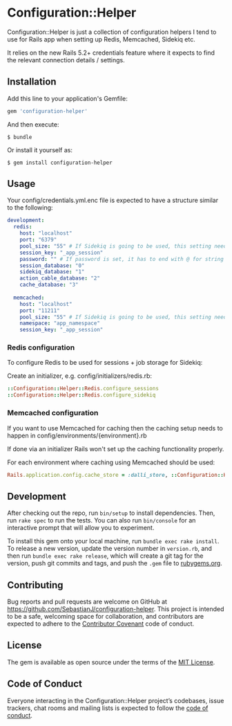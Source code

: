 # Configuration::Helper

Configuration::Helper is just a collection of configuration helpers I tend to use for Rails app when setting up Redis, Memcached, Sidekiq etc.

It relies on the new Rails 5.2+ credentials feature where it expects to find the relevant connection details / settings.

## Installation

Add this line to your application's Gemfile:

```ruby
gem 'configuration-helper'
```

And then execute:

    $ bundle

Or install it yourself as:

    $ gem install configuration-helper

## Usage

Your config/credentials.yml.enc file is expected to have a structure similar to the following:

```yaml
development:
  redis:
    host: "localhost"
    port: "6379"
    pool_size: "55" # If Sidekiq is going to be used, this setting needs to be set higher than the concurrency setting in config/sidekiq.yml
    session_key: "_app_session"
    password: "" # If password is set, it has to end with @ for string concatenation to work properly
    session_database: "0"
    sidekiq_database: "1"
    action_cable_database: "2"
    cache_database: "3"
  
  memcached:
    host: "localhost"
    port: "11211"
    pool_size: "55" # If Sidekiq is going to be used, this setting needs to be set higher than the concurrency setting in config/sidekiq.yml
    namespace: "app_namespace"
    session_key: "_app_session"
```

### Redis configuration
To configure Redis to be used for sessions + job storage for Sidekiq:

Create an initializer, e.g. config/initializers/redis.rb:

```ruby
::Configuration::Helper::Redis.configure_sessions
::Configuration::Helper::Redis.configure_sidekiq
```

### Memcached configuration
If you want to use Memcached for caching then the caching setup needs to happen in config/environments/{environment}.rb

If done via an initializer Rails won't set up the caching functionality properly.

For each environment where caching using Memcached should be used:

```ruby
Rails.application.config.cache_store = :dalli_store, ::Configuration::Helper::Memcached.config_variable(:host), ::Configuration::Helper::Memcached.generate_cache_configuration
```

## Development

After checking out the repo, run `bin/setup` to install dependencies. Then, run `rake spec` to run the tests. You can also run `bin/console` for an interactive prompt that will allow you to experiment.

To install this gem onto your local machine, run `bundle exec rake install`. To release a new version, update the version number in `version.rb`, and then run `bundle exec rake release`, which will create a git tag for the version, push git commits and tags, and push the `.gem` file to [rubygems.org](https://rubygems.org).

## Contributing

Bug reports and pull requests are welcome on GitHub at https://github.com/SebastianJ/configuration-helper. This project is intended to be a safe, welcoming space for collaboration, and contributors are expected to adhere to the [Contributor Covenant](http://contributor-covenant.org) code of conduct.

## License

The gem is available as open source under the terms of the [MIT License](https://opensource.org/licenses/MIT).

## Code of Conduct

Everyone interacting in the Configuration::Helper project’s codebases, issue trackers, chat rooms and mailing lists is expected to follow the [code of conduct](https://github.com/SebastianJ/configuration-helper/blob/master/CODE_OF_CONDUCT.md).
